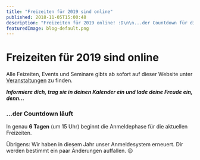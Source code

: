 ```yaml
---
title: "Freizeiten für 2019 sind online"
published: 2018-11-05T15:00:48
description: "Freizeiten für 2019 online! :D\n\n...der Countdown für die Anmeldephase läuft: nur noch 6 Tage\n\n#freizeiten #2019 #meinEC #WirSindDirNordbund"
featuredImage: blog-default.png
---
```


# Freizeiten für 2019 sind online

Alle Feizeiten, Events und Seminare gibts ab sofort auf dieser Website unter <a href="veranstaltung/">Veranstaltungen</a> zu finden.

***Informiere dich, trag sie in deinen Kalender ein und lade deine Freude ein, denn&#8230;***

### &#8230;der Countdown läuft
In genau **6 Tagen** (um 15 Uhr) beginnt die Anmeldephase für die aktuellen Freizeiten.

Übrigens: Wir haben in diesem Jahr unser Anmeldesystem erneuert. Dir werden bestimmt ein paar Änderungen auffallen. 😉

&nbsp;